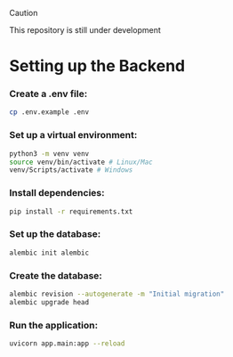 > [!CAUTION]
> This repository is still under development


# Setting up the Backend

### Create a .env file:
```bash
cp .env.example .env
```

### Set up a virtual environment:
```bash
python3 -m venv venv
source venv/bin/activate # Linux/Mac
venv/Scripts/activate # Windows
```

### Install dependencies:
```bash
pip install -r requirements.txt
```

### Set up the database:
```bash
alembic init alembic
```

### Create the database:
```bash
alembic revision --autogenerate -m "Initial migration"
alembic upgrade head
```

### Run the application:
```bash
uvicorn app.main:app --reload
```
